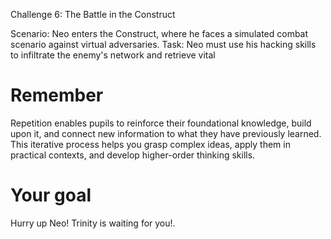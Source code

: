 Challenge 6: The Battle in the Construct

Scenario: Neo enters the Construct, where he faces a simulated combat scenario against virtual adversaries.
Task: Neo must use his hacking skills to infiltrate the enemy's network and retrieve vital 

# Remember

Repetition enables pupils to reinforce their foundational knowledge, build upon it, and connect new information to what they have previously learned. This iterative process helps you grasp complex ideas, apply them in practical contexts, and develop higher-order thinking skills.

# Your goal

Hurry up Neo! Trinity is waiting for you!. 
